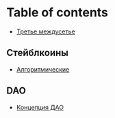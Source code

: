 # Table of contents

* [Третье междусетье](README.md)

## Стейблкоины

* [Алгоритмические](steiblkoiny/algoritmicheskie.md)

## DAO

* [Концепция ДАО](dao.md)
